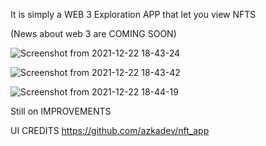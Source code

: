 It is simply a WEB 3 Exploration APP that let you view NFTS 

(News about web 3 are COMING SOON)



![Screenshot from 2021-12-22 18-43-24](https://user-images.githubusercontent.com/64710848/147118392-e203926a-c0b4-4244-8559-e169f5b26e33.png)


![Screenshot from 2021-12-22 18-43-42](https://user-images.githubusercontent.com/64710848/147118400-af57cf1f-4d00-4f64-bd55-9d05f99857bf.png)


![Screenshot from 2021-12-22 18-44-19](https://user-images.githubusercontent.com/64710848/147118406-94f41436-e773-43e0-a61a-9fb01fd52034.png)

Still on IMPROVEMENTS 


UI CREDITS https://github.com/azkadev/nft_app  
